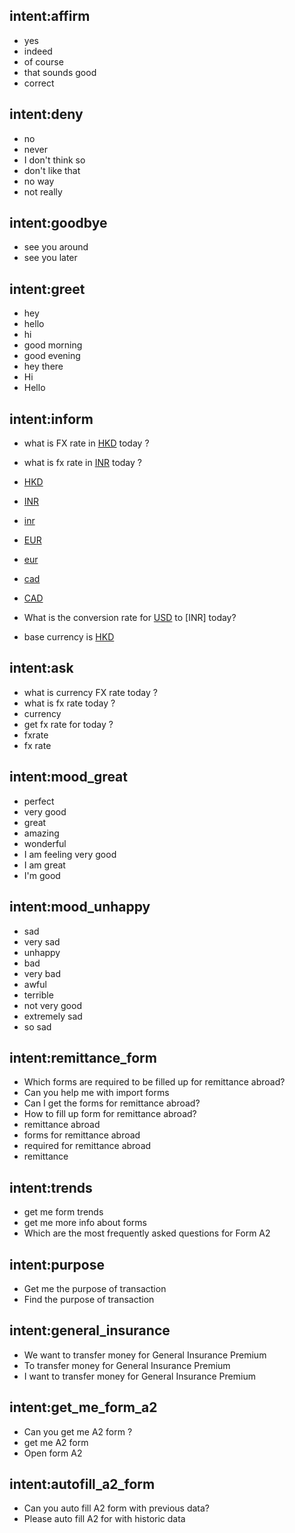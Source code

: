 ## intent:affirm
- yes
- indeed
- of course
- that sounds good
- correct

## intent:deny
- no
- never
- I don't think so
- don't like that
- no way
- not really

## intent:goodbye
- see you around
- see you later

## intent:greet
- hey
- hello
- hi
- good morning
- good evening
- hey there
- Hi
- Hello

## intent:inform
- what is FX rate in [HKD](currency) today ?
- what is fx rate in [INR](currency) today ?
- [HKD](currency)
- [INR](currency)
- [inr](currency)
- [EUR](currency)
- [eur](currency)

- [cad](currency)
- [CAD](currency)
- What is the conversion rate for [USD](currency) to [INR] today?
- base currency is [HKD](currency)


## intent:ask
- what is currency FX rate today ?
- what is fx rate today ?
- currency
- get fx rate for today ?
- fxrate
- fx rate

## intent:mood_great
- perfect
- very good
- great
- amazing
- wonderful
- I am feeling very good
- I am great
- I'm good

## intent:mood_unhappy
- sad
- very sad
- unhappy
- bad
- very bad
- awful
- terrible
- not very good
- extremely sad
- so sad

## intent:remittance_form
- Which forms are required to be filled up for remittance abroad?
- Can you help me with import forms
- Can I get the forms for remittance abroad?
- How to fill up form for remittance abroad?
- remittance abroad
- forms for remittance abroad
- required for remittance abroad
- remittance


## intent:trends
- get me form trends
- get me more info about forms
- Which are the most frequently asked questions for Form A2

## intent:purpose
- Get me the purpose of transaction
- Find the purpose of transaction

## intent:general_insurance
- We want to transfer money for General Insurance Premium
- To transfer money for General Insurance Premium
- I want to transfer money for General Insurance Premium

## intent:get_me_form_a2
- Can you get me A2 form ?
- get me A2 form
- Open form A2

## intent:autofill_a2_form
- Can you auto fill A2 form with previous data?
- Please auto fill A2 for with historic data



